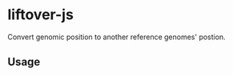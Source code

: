 # liftover-js

Convert genomic position to another reference genomes' postion.

## Usage

```javascript

```